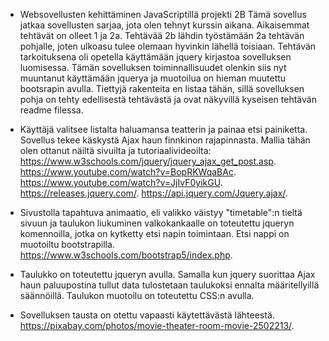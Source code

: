 * Websovellusten kehittäminen JavaScriptillä projekti 2B
Tämä sovellus jatkaa sovellusten sarjaa, jota olen tehnyt kurssin aikana. Aikaisemmat tehtävät on olleet 1 ja 2a. 
Tehtävää 2b lähdin työstämään 2a tehtävän pohjalle, joten ulkoasu tulee olemaan hyvinkin lähellä toisiaan. Tehtävän tarkoituksena oli opetella käyttämään jquery kirjastoa sovelluksen luomisessa. Tämän sovelluksen toiminnallisuudet olenkin siis nyt muuntanut käyttämään jquerya ja muotoilua on hieman muutettu bootsrapin avulla. Tiettyjä rakenteita en listaa tähän, sillä sovelluksen pohja on tehty edellisestä tehtävästä ja ovat näkyvillä kyseisen tehtävän readme filessa. 

* Käyttäjä valitsee listalta haluamansa teatterin ja painaa etsi painiketta. Sovellus tekee käskystä Ajax haun finnkinon rajapinnasta. Mallia tähän olen ottanut näiltä sivuilta ja tutoriaalivideoilta: https://www.w3schools.com/jquery/jquery_ajax_get_post.asp. https://www.youtube.com/watch?v=BopRKWqaBAc. https://www.youtube.com/watch?v=JjIvF0yikGU. https://releases.jquery.com/. https://api.jquery.com/Jquery.ajax/. 

* Sivustolla tapahtuva animaatio, eli valikko väistyy "timetable":n tieltä sivuun ja taulukon liukuminen valkokankaalle on toteutettu jqueryn komennoilla, jotka on kytketty etsi napin toimintaan. Etsi nappi on muotoiltu bootstrapilla. https://www.w3schools.com/bootstrap5/index.php.

* Taulukko on toteutettu jqueryn avulla. Samalla kun jquery suorittaa Ajax haun paluupostina tullut data tulostetaan taulukoksi ennalta määritellyillä säännöillä. Taulukon muotoilu on toteutettu CSS:n avulla. 

* Sovelluksen tausta on otettu vapaasti käytettävästä lähteestä. https://pixabay.com/photos/movie-theater-room-movie-2502213/. 
